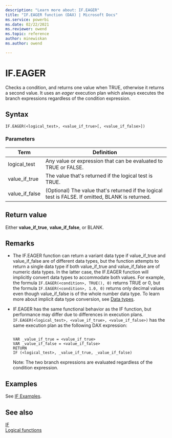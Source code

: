 ```yaml
---
description: "Learn more about: IF.EAGER"
title: "IF.EAGER function (DAX) | Microsoft Docs"
ms.service: powerbi 
ms.date: 02/22/2021
ms.reviewer: owend
ms.topic: reference
author: minewiskan
ms.author: owend

---
```

# IF.EAGER

Checks a condition, and returns one value when TRUE, otherwise it returns a second value. It uses an *eager* execution plan which always executes the branch expressions regardless of the condition expression.

## Syntax

```dax
IF.EAGER(<logical_test>, <value_if_true>[, <value_if_false>])
```

### Parameters

|Term|Definition|
|--------|--------------|
|logical_test|Any value or expression that can be evaluated to TRUE or FALSE.|  
|value_if_true|The value that's returned if the logical test is TRUE.|
|value_if_false|(Optional) The value that's returned if the logical test is FALSE. If omitted, BLANK is returned.|

## Return value

Either **value_if_true**, **value_if_false**, or BLANK.

## Remarks

- The IF.EAGER function can return a variant data type if value_if_true and value_if_false are of different data types, but the function attempts to return a single data type if both value_if_true and value_if_false are of numeric data types. In the latter case, the IF.EAGER function will implicitly convert data types to accommodate both values. For example, the formula `IF.EAGER(<condition>, TRUE(), 0)` returns TRUE or 0, but the formula `IF.EAGER(<condition>, 1.0, 0)` returns only decimal values even though value_if_false is of the whole number data type. To learn more about implicit data type conversion, see [Data types](dax-overview.md#data-types).

- IF.EAGER has the same functional behavior as the IF function, but performance may differ due to differences in execution plans. `IF.EAGER(<logical_test>, <value_if_true>, <value_if_false>)` has the same execution plan as the following DAX expression:

    ```dax
    
    VAR _value_if_true = <value_if_true>
    VAR _value_if_false = <value_if_false>
    RETURN
    IF (<logical_test>, _value_if_true, _value_if_false)
    ```

    Note: The two branch expressions are evaluated regardless of the condition expression.

## Examples

See [IF Examples](if-function-dax.md#examples).

## See also

[IF](if-function-dax.md)  
[Logical functions](logical-functions-dax.md)  
